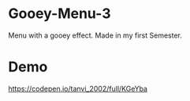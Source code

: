 # Gooey-Menu-3
Menu with a gooey effect. Made in my first Semester.

# Demo
https://codepen.io/tanvi_2002/full/KGeYba
